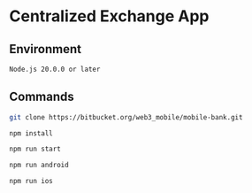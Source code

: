 # Centralized Exchange App

## Environment

```sh
Node.js 20.0.0 or later
```

## Commands

```sh
git clone https://bitbucket.org/web3_mobile/mobile-bank.git
```

```sh
npm install
```

```sh
npm run start
```

```sh
npm run android
```

```sh
npm run ios
```